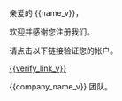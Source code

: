 亲爱的 {{name_v}}，

欢迎并感谢您注册我们。

请点击以下链接验证您的帐户。

<a href="{{verify_link_v}}">{{verify_link_v}}</a>

{{company_name_v}} 团队。
